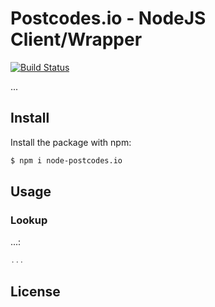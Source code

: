# Postcodes.io - NodeJS Client/Wrapper

[![Build Status](https://travis-ci.org/lcherone/node-postcodes.io.svg?branch=master)](https://travis-ci.org/lcherone/node-postcodes.io)

...

## Install

Install the package with npm:

``` bash
$ npm i node-postcodes.io
```

## Usage

### Lookup

...:

``` javascript
...
```

## License

```
```